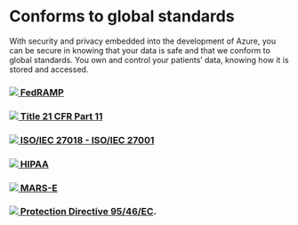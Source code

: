 ﻿
# Conforms to global standards
With security and privacy embedded into the development of Azure, you can be secure in knowing that your data is safe and that we conform to global standards. You own and control your patients’ data, knowing how it is stored and accessed.

### <a href="https://www.microsoft.com/en-us/trustcenter/compliance/fedramp" target="_blank">![](HL7-FHIR-ON-AZURE/media/fedramp.png ) FedRAMP</a>

### <a href="https://www.microsoft.com/en-us/trustcenter/compliance/fda" target="_blank">![](HL7-FHIR-ON-AZURE/media/fda.png ) Title 21 CFR Part 11</a>

### <a href="https://www.microsoft.com/en-us/TrustCenter/Compliance/iso-iec-27018" target="_blank">![](HL7-FHIR-ON-AZURE/media/iso.png ) ISO/IEC 27018 - ISO/IEC 27001</a>

### <a href="https://www.microsoft.com/en-us/trustcenter/compliance/hipaa" target="_blank">![](HL7-FHIR-ON-AZURE/media/hipaa.png ) HIPAA</a>

### <a href="https://www.microsoft.com/en-us/TrustCenter/Compliance/Mars-E" target="_blank">![](http://HL7-FHIR-ON-AZURE/media/mars-e.png) MARS-E</a>

### [![](http://HL7-FHIR-ON-AZURE/media/protection-directive.png) Protection Directive 95/46/EC](https://www.microsoft.com/en-us/trustcenter/compliance/eu-model-clauses).  ###







